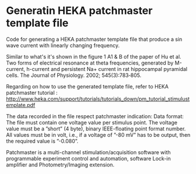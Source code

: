 # Generatin HEKA patchmaster template file
Code for generating a HEKA patchmaster template file that produce a sin wave current with linearly changing frequency.

Similar to what's it's shown in the figure 1 A1 & B of the paper of 
Hu et al. Two forms of electrical resonance at theta frequencies, generated by M-current, h-current and persistent Na+ 
current in rat hippocampal pyramidal cells. The Journal of Physiology. 2002; 545(3):783‑805. 

Regarding on how to use the generated template file, refer to HEKA patchmaster tutorial : 
http://www.heka.com/support/tutorials/tutorials_down/pm_tutorial_stimulustemplate.pdf

The data recorded in the file respect patchmaster indication: 
Data format: The file must contain one voltage value per stimulus point. 
The voltage value must be a ”short” (4 byte), binary IEEE-floating point format number. 
All values must be in volt, i.e., if a voltage of ”-80 mV” has to be output, then the required
value is ”-0.080”.

Patchmaster is a multi-channel stimulation/acquisition software with programmable experiment control and automation, 
software Lock-in amplifier and Photometry/Imaging extension.
